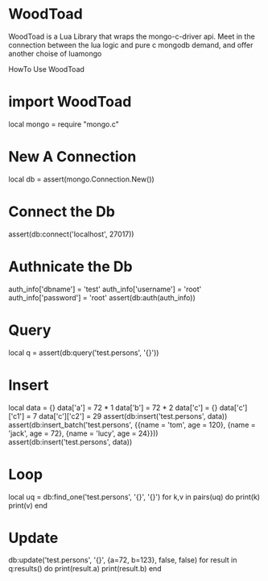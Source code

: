 WoodToad
========

WoodToad is a Lua Library that wraps the mongo-c-driver api. Meet in the connection between the lua logic and pure c mongodb demand, and offer another choise of luamongo 

HowTo Use WoodToad
# import WoodToad
local mongo = require "mongo.c"

# New A Connection
local db = assert(mongo.Connection.New())

# Connect the Db
assert(db:connect('localhost', 27017))

# Authnicate the Db
auth_info['dbname'] = 'test'
auth_info['username'] = 'root'
auth_info['password'] = 'root'
assert(db:auth(auth_info))

# Query
local q = assert(db:query('test.persons', '{}'))

# Insert
local data = {}
data['a'] = 72 * 1
data['b'] = 72 * 2
data['c'] = {}
data['c']['c1'] = 7
data['c']['c2'] = 29
assert(db:insert('test.persons', data))
assert(db:insert_batch('test.persons', {{name = 'tom', age = 120}, {name = 'jack', age = 72}, {name = 'lucy', age = 24}}))
assert(db:insert('test.persons', data))

# Loop
local uq = db:find_one('test.persons', '{}', '{}')
for k,v in pairs(uq) do
	print(k)
	print(v)
end

# Update
db:update('test.persons', '{}', {a=72, b=123}, false, false)
for result in q:results() do
	print(result.a)
	print(result.b)
end
